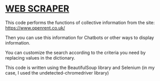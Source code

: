 # [WEB SCRAPER](https://github.com/P1eko/Web-Scraper-Rent-Py)
This code performs the functions of collective information from the site: https://www.openrent.co.uk/

Then you can use this information for Chatbots or other ways to display information.

You can customize the search according to the criteria you need by replacing values in the dictionary.

This code is written using the BeautifulSoup library and Selenium (in my case, I used the undetected-chromedriver library)
